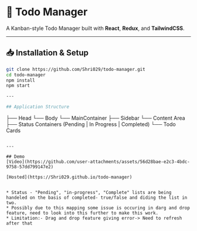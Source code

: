 # 🚀 **Todo Manager**

A Kanban-style Todo Manager built with **React**, **Redux**, and **TailwindCSS**.

---

## 📥 Installation & Setup

```bash
git clone https://github.com/Shri029/todo-manager.git
cd todo-manager
npm install
npm start

---

## Application Structure
```
├── Head
└── Body
    └── MainContainer
        ├── Sidebar
        └── Content Area
            ├── Status Containers (Pending | In Progress | Completed)
                └── Todo Cards
```

---

## Demo 
[Video](https://github.com/user-attachments/assets/56d28bae-e2c3-4bdc-9758-57dd799147e2)

[Hosted](https://Shri029.github.io/todo-manager)


* Status - "Pending", "in-progress", "Complete" lists are being handeled on the basis of completed- true/false and diding the list in two.
* Possibly due to this mapping some issue is occuring in darg and drop feature, need to look into this further to make this work.
* Limitation:- Drag and drop feature giving error-> Need to refresh after that
 
